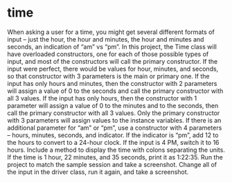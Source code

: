 # time
When asking a user for a time, you might get several different formats of input – just the hour, the hour and minutes, the hour and minutes and seconds, an indication of “am” vs “pm”. In this project, the Time class will have overloaded constructors, one for each of those possible types of input, and most of the constructors will call the primary constructor. If the input were perfect, there would be values for hour, minutes, and seconds, so that constructor with 3 parameters is the main or primary one. If the input has only hours and minutes, then the constructor with 2 parameters will assign a value of 0 to the seconds and call the primary constructor with all 3 values. If the input has only hours, then the constructor with 1 parameter will assign a value of 0 to the minutes and to the seconds, then call the primary constructor with all 3 values. Only the primary constructor with 3 parameters will assign values to the instance variables.  If there is an additional parameter for “am” or “pm”, use a constructor with 4 parameters – hours, minutes, seconds, and indicator. If the indicator is “pm”, add 12 to the hours to convert to a 24-hour clock. If the input is 4 PM, switch it to 16 hours.  Include a method to display the time with colons separating the units. If the time is 1 hour, 22 minutes, and 35 seconds, print it as 1:22:35. Run the project to match the sample session and take a screenshot. Change all of the input in the driver class, run it again, and take a screenshot.
